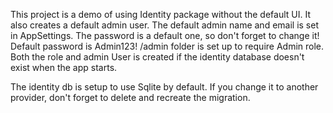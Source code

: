 ﻿This project is a demo of using Identity package without the default UI.
It also creates a default admin user. The default admin name and email is set in AppSettings. The password is a default one, so don't forget to change it!
Default password is Admin123!
/admin folder is set up to require Admin role.
Both the role and admin User is created if the identity database doesn't exist when the app starts.

The identity db is setup to use Sqlite by default. If you change it to another provider, don't forget to delete and recreate the migration.
